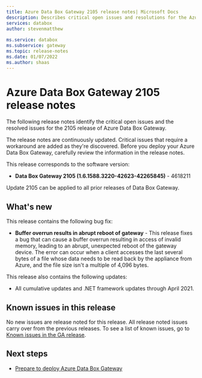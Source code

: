 ```yaml
---
title: Azure Data Box Gateway 2105 release notes| Microsoft Docs
description: Describes critical open issues and resolutions for the Azure Data Box Gateway running 2105 release.
services: databox
author: stevenmatthew
 
ms.service: databox
ms.subservice: gateway
ms.topic: release-notes
ms.date: 01/07/2022
ms.author: shaas
---
```


# Azure Data Box Gateway 2105 release notes

The following release notes identify the critical open issues and the resolved issues for the 2105 release of Azure Data Box Gateway.

The release notes are continuously updated. Critical issues that require a workaround are added as they're discovered. Before you deploy your Azure Data Box Gateway, carefully review the information in the release notes.  

This release corresponds to the software version:

- **Data Box Gateway 2105 (1.6.1588.3220-42623-42265845)** - 4618211

Update 2105 can be applied to all prior releases of Data Box Gateway.

## What's new

This release contains the following bug fix:

- **Buffer overrun results in abrupt reboot of gateway** - This release fixes a bug that can cause a buffer overrun resulting in access of invalid memory, leading to an abrupt, unexpected reboot of the gateway device. The error can occur when a client accesses the last several bytes of a file whose data needs to be read back by the appliance from Azure, and the file size isn't a multiple of 4,096 bytes.

This release also contains the following updates:

- All cumulative updates and .NET framework updates through April 2021.

## Known issues in this release

No new issues are release noted for this release. All release noted issues carry over from the previous releases. To see a list of known issues, go to [Known issues in the GA release](data-box-gateway-release-notes.md#known-issues-in-ga-release).

## Next steps

- [Prepare to deploy Azure Data Box Gateway](data-box-gateway-deploy-prep.md)
